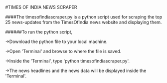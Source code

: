 #TIMES OF INDIA NEWS SCRAPER

####The timesofindiascraper.py is a python script used for scraping the top 25 news-updates from the TimesOfIndia news website and displaying them.

######To run the python script,

  ->Download the python file to your local machine.
  
  ->Open 'Terminal' and browse to where the file is saved.
  
  ->Inside the 'Terminal', type 'python timesofindiascraper.py'.
  
  ->The news headlines and the news data will be displayed inside the 'Terminal'.
